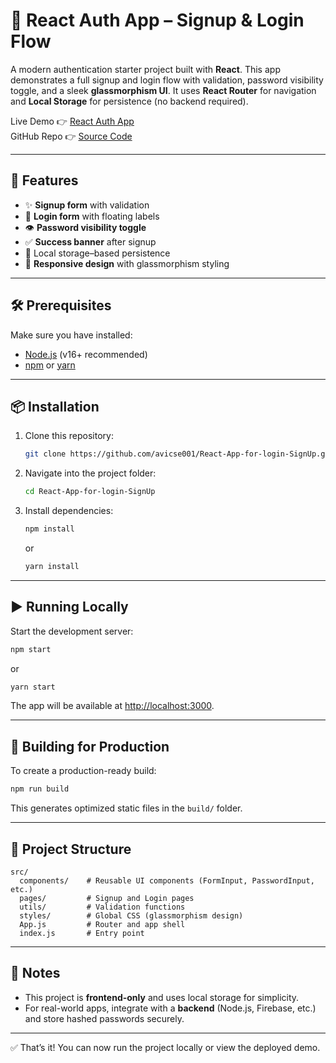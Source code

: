# 🔐 React Auth App – Signup & Login Flow

A modern authentication starter project built with **React**. This app demonstrates a full signup and login flow with validation, password visibility toggle, and a sleek **glassmorphism UI**. It uses **React Router** for navigation and **Local Storage** for persistence (no backend required).  

Live Demo 👉 [React Auth App](https://react-app-for-login-signup.onrender.com/)  
GitHub Repo 👉 [Source Code](https://github.com/avicse001/React-App-for-login-SignUp)  

---

## 🚀 Features
- ✨ **Signup form** with validation  
- 🔑 **Login form** with floating labels  
- 👁 **Password visibility toggle**  
- ✅ **Success banner** after signup  
- 💾 Local storage–based persistence  
- 📱 **Responsive design** with glassmorphism styling  

---

## 🛠️ Prerequisites
Make sure you have installed:
- [Node.js](https://nodejs.org/) (v16+ recommended)  
- [npm](https://www.npmjs.com/) or [yarn](https://yarnpkg.com/)  

---

## 📦 Installation

1. Clone this repository:
   ```bash
   git clone https://github.com/avicse001/React-App-for-login-SignUp.git
   ```

2. Navigate into the project folder:
   ```bash
   cd React-App-for-login-SignUp
   ```

3. Install dependencies:
   ```bash
   npm install
   ```
   or
   ```bash
   yarn install
   ```

---

## ▶️ Running Locally

Start the development server:
```bash
npm start
```
or
```bash
yarn start
```

The app will be available at [http://localhost:3000](http://localhost:3000).  

---

## 🧪 Building for Production
To create a production-ready build:
```bash
npm run build
```

This generates optimized static files in the `build/` folder.  

---

## 📂 Project Structure
```
src/
  components/    # Reusable UI components (FormInput, PasswordInput, etc.)
  pages/         # Signup and Login pages
  utils/         # Validation functions
  styles/        # Global CSS (glassmorphism design)
  App.js         # Router and app shell
  index.js       # Entry point
```

---

## 📌 Notes
- This project is **frontend-only** and uses local storage for simplicity.  
- For real-world apps, integrate with a **backend** (Node.js, Firebase, etc.) and store hashed passwords securely.  

---

✅ That’s it! You can now run the project locally or view the deployed demo.  
